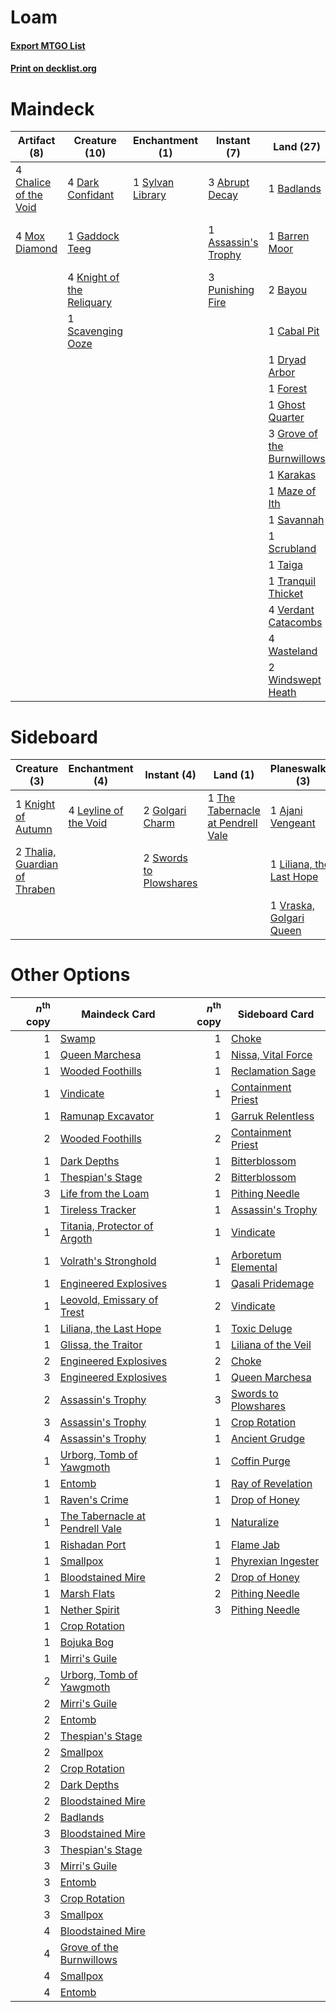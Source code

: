 # Loam

#### [Export MTGO List](../collection/Loam/Loam.txt)
#### [Print on decklist.org](http://decklist.org/?deckmain=3%09Abrupt%20Decay%0A1%09Assassin's%20Trophy%0A1%09Badlands%0A1%09Barren%20Moor%0A2%09Bayou%0A1%09Cabal%20Pit%0A4%09Chalice%20of%20the%20Void%0A4%09Dark%20Confidant%0A1%09Dryad%20Arbor%0A1%09Forest%0A1%09Gaddock%20Teeg%0A1%09Ghost%20Quarter%0A2%09Green%20Sun's%20Zenith%0A3%09Grove%20of%20the%20Burnwillows%0A1%09Karakas%0A4%09Knight%20of%20the%20Reliquary%0A2%09Life%20from%20the%20Loam%0A3%09Liliana%20of%20the%20Veil%0A1%09Maze%20of%20Ith%0A4%09Mox%20Diamond%0A3%09Punishing%20Fire%0A1%09Savannah%0A1%09Scavenging%20Ooze%0A1%09Scrubland%0A1%09Sylvan%20Library%0A1%09Taiga%0A1%09Tranquil%20Thicket%0A4%09Verdant%20Catacombs%0A4%09Wasteland%0A2%09Windswept%20Heath&deckside=1%09Ajani%20Vengeant%0A2%09Golgari%20Charm%0A1%09Knight%20of%20Autumn%0A4%09Leyline%20of%20the%20Void%0A1%09Liliana,%20the%20Last%20Hope%0A2%09Swords%20to%20Plowshares%0A2%09Thalia,%20Guardian%20of%20Thraben%0A1%09The%20Tabernacle%20at%20Pendrell%20Vale%0A1%09Vraska,%20Golgari%20Queen)
# Maindeck

|                                          Artifact (8)                                          |                                           Creature (10)                                            |                                      Enchantment (1)                                      |                                         Instant (7)                                          |                                              Land (27)                                              |                                        Planeswalker (3)                                        |                                          Sorcery (4)                                          |
|------------------------------------------------------------------------------------------------|----------------------------------------------------------------------------------------------------|-------------------------------------------------------------------------------------------|----------------------------------------------------------------------------------------------|-----------------------------------------------------------------------------------------------------|------------------------------------------------------------------------------------------------|-----------------------------------------------------------------------------------------------|
|4 [Chalice of the Void](http://gatherer.wizards.com/Pages/Card/Details.aspx?multiverseid=370411)|4 [Dark Confidant](http://gatherer.wizards.com/Pages/Card/Details.aspx?multiverseid=370413)         |1 [Sylvan Library](http://gatherer.wizards.com/Pages/Card/Details.aspx?multiverseid=383120)|3 [Abrupt Decay](http://gatherer.wizards.com/Pages/Card/Details.aspx?multiverseid=425971)     |1 [Badlands](http://gatherer.wizards.com/Pages/Card/Details.aspx?multiverseid=382852)                |3 [Liliana of the Veil](http://gatherer.wizards.com/Pages/Card/Details.aspx?multiverseid=425901)|2 [Green Sun's Zenith](http://gatherer.wizards.com/Pages/Card/Details.aspx?multiverseid=413711)|
|4 [Mox Diamond](http://gatherer.wizards.com/Pages/Card/Details.aspx?multiverseid=212634)        |1 [Gaddock Teeg](http://gatherer.wizards.com/Pages/Card/Details.aspx?multiverseid=140188)           |                                                                                           |1 [Assassin's Trophy](http://gatherer.wizards.com/Pages/Card/Details.aspx?multiverseid=452902)|1 [Barren Moor](http://gatherer.wizards.com/Pages/Card/Details.aspx?multiverseid=382856)             |                                                                                                |2 [Life from the Loam](http://gatherer.wizards.com/Pages/Card/Details.aspx?multiverseid=370398)|
|                                                                                                |4 [Knight of the Reliquary](http://gatherer.wizards.com/Pages/Card/Details.aspx?multiverseid=370379)|                                                                                           |3 [Punishing Fire](http://gatherer.wizards.com/Pages/Card/Details.aspx?multiverseid=243483)   |2 [Bayou](http://gatherer.wizards.com/Pages/Card/Details.aspx?multiverseid=382860)                   |                                                                                                |                                                                                               |
|                                                                                                |1 [Scavenging Ooze](http://gatherer.wizards.com/Pages/Card/Details.aspx?multiverseid=425959)        |                                                                                           |                                                                                              |1 [Cabal Pit](http://gatherer.wizards.com/Pages/Card/Details.aspx?multiverseid=29904)                |                                                                                                |                                                                                               |
|                                                                                                |                                                                                                    |                                                                                           |                                                                                              |1 [Dryad Arbor](http://gatherer.wizards.com/Pages/Card/Details.aspx?multiverseid=282542)             |                                                                                                |                                                                                               |
|                                                                                                |                                                                                                    |                                                                                           |                                                                                              |1 [Forest](http://gatherer.wizards.com/Pages/Card/Details.aspx?multiverseid=439605)                  |                                                                                                |                                                                                               |
|                                                                                                |                                                                                                    |                                                                                           |                                                                                              |1 [Ghost Quarter](http://gatherer.wizards.com/Pages/Card/Details.aspx?multiverseid=430470)           |                                                                                                |                                                                                               |
|                                                                                                |                                                                                                    |                                                                                           |                                                                                              |3 [Grove of the Burnwillows](http://gatherer.wizards.com/Pages/Card/Details.aspx?multiverseid=438804)|                                                                                                |                                                                                               |
|                                                                                                |                                                                                                    |                                                                                           |                                                                                              |1 [Karakas](http://gatherer.wizards.com/Pages/Card/Details.aspx?multiverseid=201198)                 |                                                                                                |                                                                                               |
|                                                                                                |                                                                                                    |                                                                                           |                                                                                              |1 [Maze of Ith](http://gatherer.wizards.com/Pages/Card/Details.aspx?multiverseid=201263)             |                                                                                                |                                                                                               |
|                                                                                                |                                                                                                    |                                                                                           |                                                                                              |1 [Savannah](http://gatherer.wizards.com/Pages/Card/Details.aspx?multiverseid=383079)                |                                                                                                |                                                                                               |
|                                                                                                |                                                                                                    |                                                                                           |                                                                                              |1 [Scrubland](http://gatherer.wizards.com/Pages/Card/Details.aspx?multiverseid=383083)               |                                                                                                |                                                                                               |
|                                                                                                |                                                                                                    |                                                                                           |                                                                                              |1 [Taiga](http://gatherer.wizards.com/Pages/Card/Details.aspx?multiverseid=383122)                   |                                                                                                |                                                                                               |
|                                                                                                |                                                                                                    |                                                                                           |                                                                                              |1 [Tranquil Thicket](http://gatherer.wizards.com/Pages/Card/Details.aspx?multiverseid=383135)        |                                                                                                |                                                                                               |
|                                                                                                |                                                                                                    |                                                                                           |                                                                                              |4 [Verdant Catacombs](http://gatherer.wizards.com/Pages/Card/Details.aspx?multiverseid=426074)       |                                                                                                |                                                                                               |
|                                                                                                |                                                                                                    |                                                                                           |                                                                                              |4 [Wasteland](http://gatherer.wizards.com/Pages/Card/Details.aspx?multiverseid=413790)               |                                                                                                |                                                                                               |
|                                                                                                |                                                                                                    |                                                                                           |                                                                                              |2 [Windswept Heath](http://gatherer.wizards.com/Pages/Card/Details.aspx?multiverseid=405115)         |                                                                                                |                                                                                               |


# Sideboard

|                                              Creature (3)                                              |                                        Enchantment (4)                                         |                                           Instant (4)                                           |                                                  Land (1)                                                  |                                         Planeswalker (3)                                          |
|--------------------------------------------------------------------------------------------------------|------------------------------------------------------------------------------------------------|-------------------------------------------------------------------------------------------------|------------------------------------------------------------------------------------------------------------|---------------------------------------------------------------------------------------------------|
|1 [Knight of Autumn](http://gatherer.wizards.com/Pages/Card/Details.aspx?multiverseid=452933)           |4 [Leyline of the Void](http://gatherer.wizards.com/Pages/Card/Details.aspx?multiverseid=205013)|2 [Golgari Charm](http://gatherer.wizards.com/Pages/Card/Details.aspx?multiverseid=430396)       |1 [The Tabernacle at Pendrell Vale](http://gatherer.wizards.com/Pages/Card/Details.aspx?multiverseid=201236)|1 [Ajani Vengeant](http://gatherer.wizards.com/Pages/Card/Details.aspx?multiverseid=266299)        |
|2 [Thalia, Guardian of Thraben](http://gatherer.wizards.com/Pages/Card/Details.aspx?multiverseid=442025)|                                                                                                |2 [Swords to Plowshares](http://gatherer.wizards.com/Pages/Card/Details.aspx?multiverseid=383119)|                                                                                                            |1 [Liliana, the Last Hope](http://gatherer.wizards.com/Pages/Card/Details.aspx?multiverseid=414388)|
|                                                                                                        |                                                                                                |                                                                                                 |                                                                                                            |1 [Vraska, Golgari Queen](http://gatherer.wizards.com/Pages/Card/Details.aspx?multiverseid=452963) |


# Other Options

|*n*<sup>th</sup> copy|                                              Maindeck Card                                               |*n*<sup>th</sup> copy|                                        Sideboard Card                                         |
|--------------------:|----------------------------------------------------------------------------------------------------------|--------------------:|-----------------------------------------------------------------------------------------------|
|                    1|[Swamp](http://gatherer.wizards.com/Pages/Card/Details.aspx?multiverseid=439603)                          |                    1|[Choke](http://gatherer.wizards.com/Pages/Card/Details.aspx?multiverseid=430685)               |
|                    1|[Queen Marchesa](http://gatherer.wizards.com/Pages/Card/Details.aspx?multiverseid=416835)                 |                    1|[Nissa, Vital Force](http://gatherer.wizards.com/Pages/Card/Details.aspx?multiverseid=417736)  |
|                    1|[Wooded Foothills](http://gatherer.wizards.com/Pages/Card/Details.aspx?multiverseid=405116)               |                    1|[Reclamation Sage](http://gatherer.wizards.com/Pages/Card/Details.aspx?multiverseid=430359)    |
|                    1|[Vindicate](http://gatherer.wizards.com/Pages/Card/Details.aspx?multiverseid=413752)                      |                    1|[Containment Priest](http://gatherer.wizards.com/Pages/Card/Details.aspx?multiverseid=429862)  |
|                    1|[Ramunap Excavator](http://gatherer.wizards.com/Pages/Card/Details.aspx?multiverseid=430818)              |                    1|[Garruk Relentless](http://gatherer.wizards.com/Pages/Card/Details.aspx?multiverseid=439330)   |
|                    2|[Wooded Foothills](http://gatherer.wizards.com/Pages/Card/Details.aspx?multiverseid=405116)               |                    2|[Containment Priest](http://gatherer.wizards.com/Pages/Card/Details.aspx?multiverseid=429862)  |
|                    1|[Dark Depths](http://gatherer.wizards.com/Pages/Card/Details.aspx?multiverseid=416746)                    |                    1|[Bitterblossom](http://gatherer.wizards.com/Pages/Card/Details.aspx?multiverseid=397701)       |
|                    1|[Thespian's Stage](http://gatherer.wizards.com/Pages/Card/Details.aspx?multiverseid=366353)               |                    2|[Bitterblossom](http://gatherer.wizards.com/Pages/Card/Details.aspx?multiverseid=397701)       |
|                    3|[Life from the Loam](http://gatherer.wizards.com/Pages/Card/Details.aspx?multiverseid=370398)             |                    1|[Pithing Needle](http://gatherer.wizards.com/Pages/Card/Details.aspx?multiverseid=425815)      |
|                    1|[Tireless Tracker](http://gatherer.wizards.com/Pages/Card/Details.aspx?multiverseid=409997)               |                    1|[Assassin's Trophy](http://gatherer.wizards.com/Pages/Card/Details.aspx?multiverseid=452902)   |
|                    1|[Titania, Protector of Argoth](http://gatherer.wizards.com/Pages/Card/Details.aspx?multiverseid=430376)   |                    1|[Vindicate](http://gatherer.wizards.com/Pages/Card/Details.aspx?multiverseid=413752)           |
|                    1|[Volrath's Stronghold](http://gatherer.wizards.com/Pages/Card/Details.aspx?multiverseid=397619)           |                    1|[Arboretum Elemental](http://gatherer.wizards.com/Pages/Card/Details.aspx?multiverseid=452872) |
|                    1|[Engineered Explosives](http://gatherer.wizards.com/Pages/Card/Details.aspx?multiverseid=370549)          |                    1|[Qasali Pridemage](http://gatherer.wizards.com/Pages/Card/Details.aspx?multiverseid=249405)    |
|                    1|[Leovold, Emissary of Trest](http://gatherer.wizards.com/Pages/Card/Details.aspx?multiverseid=416834)     |                    2|[Vindicate](http://gatherer.wizards.com/Pages/Card/Details.aspx?multiverseid=413752)           |
|                    1|[Liliana, the Last Hope](http://gatherer.wizards.com/Pages/Card/Details.aspx?multiverseid=414388)         |                    1|[Toxic Deluge](http://gatherer.wizards.com/Pages/Card/Details.aspx?multiverseid=413650)        |
|                    1|[Glissa, the Traitor](http://gatherer.wizards.com/Pages/Card/Details.aspx?multiverseid=416747)            |                    1|[Liliana of the Veil](http://gatherer.wizards.com/Pages/Card/Details.aspx?multiverseid=425901) |
|                    2|[Engineered Explosives](http://gatherer.wizards.com/Pages/Card/Details.aspx?multiverseid=370549)          |                    2|[Choke](http://gatherer.wizards.com/Pages/Card/Details.aspx?multiverseid=430685)               |
|                    3|[Engineered Explosives](http://gatherer.wizards.com/Pages/Card/Details.aspx?multiverseid=370549)          |                    1|[Queen Marchesa](http://gatherer.wizards.com/Pages/Card/Details.aspx?multiverseid=416835)      |
|                    2|[Assassin's Trophy](http://gatherer.wizards.com/Pages/Card/Details.aspx?multiverseid=452902)              |                    3|[Swords to Plowshares](http://gatherer.wizards.com/Pages/Card/Details.aspx?multiverseid=383119)|
|                    3|[Assassin's Trophy](http://gatherer.wizards.com/Pages/Card/Details.aspx?multiverseid=452902)              |                    1|[Crop Rotation](http://gatherer.wizards.com/Pages/Card/Details.aspx?multiverseid=417430)       |
|                    4|[Assassin's Trophy](http://gatherer.wizards.com/Pages/Card/Details.aspx?multiverseid=452902)              |                    1|[Ancient Grudge](http://gatherer.wizards.com/Pages/Card/Details.aspx?multiverseid=425913)      |
|                    1|[Urborg, Tomb of Yawgmoth](http://gatherer.wizards.com/Pages/Card/Details.aspx?multiverseid=287330)       |                    1|[Coffin Purge](http://gatherer.wizards.com/Pages/Card/Details.aspx?multiverseid=30762)         |
|                    1|[Entomb](http://gatherer.wizards.com/Pages/Card/Details.aspx?multiverseid=270456)                         |                    1|[Ray of Revelation](http://gatherer.wizards.com/Pages/Card/Details.aspx?multiverseid=34199)    |
|                    1|[Raven's Crime](http://gatherer.wizards.com/Pages/Card/Details.aspx?multiverseid=370478)                  |                    1|[Drop of Honey](http://gatherer.wizards.com/Pages/Card/Details.aspx?multiverseid=202482)       |
|                    1|[The Tabernacle at Pendrell Vale](http://gatherer.wizards.com/Pages/Card/Details.aspx?multiverseid=201236)|                    1|[Naturalize](http://gatherer.wizards.com/Pages/Card/Details.aspx?multiverseid=442755)          |
|                    1|[Rishadan Port](http://gatherer.wizards.com/Pages/Card/Details.aspx?multiverseid=442235)                  |                    1|[Flame Jab](http://gatherer.wizards.com/Pages/Card/Details.aspx?multiverseid=413673)           |
|                    1|[Smallpox](http://gatherer.wizards.com/Pages/Card/Details.aspx?multiverseid=417484)                       |                    1|[Phyrexian Ingester](http://gatherer.wizards.com/Pages/Card/Details.aspx?multiverseid=413608)  |
|                    1|[Bloodstained Mire](http://gatherer.wizards.com/Pages/Card/Details.aspx?multiverseid=405094)              |                    2|[Drop of Honey](http://gatherer.wizards.com/Pages/Card/Details.aspx?multiverseid=202482)       |
|                    1|[Marsh Flats](http://gatherer.wizards.com/Pages/Card/Details.aspx?multiverseid=426064)                    |                    2|[Pithing Needle](http://gatherer.wizards.com/Pages/Card/Details.aspx?multiverseid=425815)      |
|                    1|[Nether Spirit](http://gatherer.wizards.com/Pages/Card/Details.aspx?multiverseid=19693)                   |                    3|[Pithing Needle](http://gatherer.wizards.com/Pages/Card/Details.aspx?multiverseid=425815)      |
|                    1|[Crop Rotation](http://gatherer.wizards.com/Pages/Card/Details.aspx?multiverseid=417430)                  |                     |                                                                                               |
|                    1|[Bojuka Bog](http://gatherer.wizards.com/Pages/Card/Details.aspx?multiverseid=247536)                     |                     |                                                                                               |
|                    1|[Mirri's Guile](http://gatherer.wizards.com/Pages/Card/Details.aspx?multiverseid=4770)                    |                     |                                                                                               |
|                    2|[Urborg, Tomb of Yawgmoth](http://gatherer.wizards.com/Pages/Card/Details.aspx?multiverseid=287330)       |                     |                                                                                               |
|                    2|[Mirri's Guile](http://gatherer.wizards.com/Pages/Card/Details.aspx?multiverseid=4770)                    |                     |                                                                                               |
|                    2|[Entomb](http://gatherer.wizards.com/Pages/Card/Details.aspx?multiverseid=270456)                         |                     |                                                                                               |
|                    2|[Thespian's Stage](http://gatherer.wizards.com/Pages/Card/Details.aspx?multiverseid=366353)               |                     |                                                                                               |
|                    2|[Smallpox](http://gatherer.wizards.com/Pages/Card/Details.aspx?multiverseid=417484)                       |                     |                                                                                               |
|                    2|[Crop Rotation](http://gatherer.wizards.com/Pages/Card/Details.aspx?multiverseid=417430)                  |                     |                                                                                               |
|                    2|[Dark Depths](http://gatherer.wizards.com/Pages/Card/Details.aspx?multiverseid=416746)                    |                     |                                                                                               |
|                    2|[Bloodstained Mire](http://gatherer.wizards.com/Pages/Card/Details.aspx?multiverseid=405094)              |                     |                                                                                               |
|                    2|[Badlands](http://gatherer.wizards.com/Pages/Card/Details.aspx?multiverseid=382852)                       |                     |                                                                                               |
|                    3|[Bloodstained Mire](http://gatherer.wizards.com/Pages/Card/Details.aspx?multiverseid=405094)              |                     |                                                                                               |
|                    3|[Thespian's Stage](http://gatherer.wizards.com/Pages/Card/Details.aspx?multiverseid=366353)               |                     |                                                                                               |
|                    3|[Mirri's Guile](http://gatherer.wizards.com/Pages/Card/Details.aspx?multiverseid=4770)                    |                     |                                                                                               |
|                    3|[Entomb](http://gatherer.wizards.com/Pages/Card/Details.aspx?multiverseid=270456)                         |                     |                                                                                               |
|                    3|[Crop Rotation](http://gatherer.wizards.com/Pages/Card/Details.aspx?multiverseid=417430)                  |                     |                                                                                               |
|                    3|[Smallpox](http://gatherer.wizards.com/Pages/Card/Details.aspx?multiverseid=417484)                       |                     |                                                                                               |
|                    4|[Bloodstained Mire](http://gatherer.wizards.com/Pages/Card/Details.aspx?multiverseid=405094)              |                     |                                                                                               |
|                    4|[Grove of the Burnwillows](http://gatherer.wizards.com/Pages/Card/Details.aspx?multiverseid=438804)       |                     |                                                                                               |
|                    4|[Smallpox](http://gatherer.wizards.com/Pages/Card/Details.aspx?multiverseid=417484)                       |                     |                                                                                               |
|                    4|[Entomb](http://gatherer.wizards.com/Pages/Card/Details.aspx?multiverseid=270456)                         |                     |                                                                                               |

